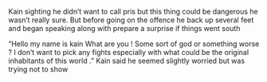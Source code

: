 Kain sighting he didn’t want to call pris but this thing could be dangerous he wasn’t really sure. But before going on the offence he back up several feet and began speaking along with prepare a surprise if things went south 

“Hello my name is kain What are you ! Some sort of god or something worse ? I don’t want to pick any fights especially with what could be the original inhabitants of this world .” Kain said he seemed slightly worried but was trying not to show